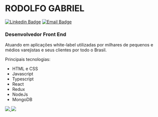 # RODOLFO GABRIEL

[![Linkedin Badge](https://img.shields.io/badge/-Rodolfo%20Gabriel-6633cc?style=flat-square&logo=Linkedin&logoColor=white&link=https://www.linkedin.com/in/rodolfo-gabriel/)](https://www.linkedin.com/in/rodolfo-gabriel/) 
[![Email Badge](https://img.shields.io/badge/-rodolfo.gabriel@hotmail.com.br-6633cc?style=flat-square&logo=Gmail&logoColor=white&link=mailto:rodolfo.gabriel@hotmail.com.br)](mailto:rdlfgbrl@outlook.com)

### Desenvolvedor Front End

Atuando em aplicações white-label utilizadas por milhares de pequenos e médios varejistas e seus clientes por todo o Brasil.

Principais tecnologias:
- HTML e CSS
- Javascript
- Typescript
- React
- Redux
- NodeJs
- MongoDB

<div>
    <a href="mailto:rodolfo.gabriel@hotmail.com.br">
        <img src="https://img.shields.io/badge/Gmail-D14836?style=for-the-badge&logo=gmail&logoColor=white"
            target="_blank">
    </a>
    <a href="https://www.linkedin.com/in/rodolfo-gabriel/" target="_blank">
        <img src="https://img.shields.io/badge/-LinkedIn-%230077B5?style=for-the-badge&logo=linkedin&logoColor=white"
            target="_blank">
    </a>
</div>



